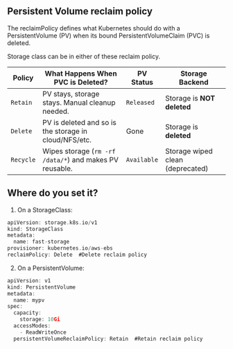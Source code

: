 ## Persistent Volume reclaim policy

The reclaimPolicy defines what Kubernetes should do with a PersistentVolume (PV) when its bound PersistentVolumeClaim (PVC) is deleted.

Storage class can be in either of these reclaim policy.

| **Policy** | **What Happens When PVC is Deleted?**                   | **PV Status** | **Storage Backend**                 |
| ---------- | ------------------------------------------------------- | ------------- | ----------------------------------- |
| `Retain`   | PV stays, storage stays. Manual cleanup needed.         | `Released`    | Storage is **NOT deleted**          |
| `Delete`   | PV is deleted and so is the storage in cloud/NFS/etc.   | Gone          | Storage is **deleted**              |
| `Recycle`  | Wipes storage (`rm -rf /data/*`) and makes PV reusable. | `Available`   | Storage wiped clean (deprecated) |

## Where do you set it?

1. On a StorageClass:

```go
apiVersion: storage.k8s.io/v1
kind: StorageClass
metadata:
  name: fast-storage
provisioner: kubernetes.io/aws-ebs
reclaimPolicy: Delete  #Delete reclaim policy

```

2. On a PersistentVolume:

```go
apiVersion: v1
kind: PersistentVolume
metadata:
  name: mypv
spec:
  capacity:
    storage: 10Gi
  accessModes:
    - ReadWriteOnce
  persistentVolumeReclaimPolicy: Retain  #Retain reclaim policy

```





